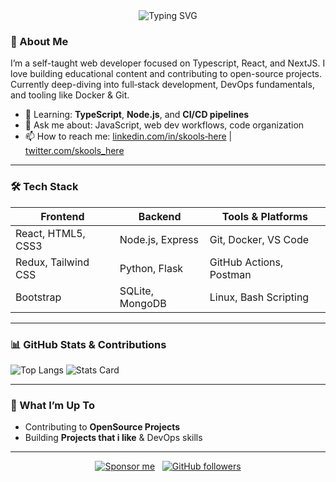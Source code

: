 <div align="center">
  <img src="https://readme-typing-svg.herokuapp.com?font=Roboto+Mono&size=30&pause=1000&color=FF6600&width=600&lines=Hi,+I'm+skools-here!;Aspiring+Web+Developer+%7C+JS+%26+Python+Enthusiast" alt="Typing SVG" />
</div>

### 👋 About Me
I’m a self-taught web developer focused on Typescript, React, and NextJS. I love building educational content and contributing to open-source projects. Currently deep-diving into full‑stack development, DevOps fundamentals, and tooling like Docker & Git.

- 🌱 Learning: **TypeScript**, **Node.js**, and **CI/CD pipelines**  
- 💬 Ask me about: JavaScript, web dev workflows, code organization  
- 📫 How to reach me: [linkedin.com/in/skools‑here](https://www.linkedin.com) | [twitter.com/skools_here](https://twitter.com)

---

### 🛠️ Tech Stack

| Frontend | Backend | Tools & Platforms |
|---------|---------|-------------------|
| React, HTML5, CSS3 | Node.js, Express | Git, Docker, VS Code |
| Redux, Tailwind CSS | Python, Flask | GitHub Actions, Postman |
| Bootstrap | SQLite, MongoDB | Linux, Bash Scripting |

---

### 📊 GitHub Stats & Contributions

![Top Langs](https://github-readme-stats.vercel.app/api/top-langs/?username=skools-here&layout=compact&theme=radical)
![Stats Card](https://github-readme-stats.vercel.app/api?username=skools-here&show_icons=true&theme=radical)

---

### 🔭 What I’m Up To

- Contributing to **OpenSource Projects**
- Building **Projects that i like**  & DevOps skills

---

<div align="center">
  <a href="https://github.com/skools-here/github-readme-sponsors"><img src="https://img.shields.io/badge/Sponsor%20me‑lightgrey?logo=github" alt="Sponsor me"/></a>
  &nbsp;
  <a href="https://github.com/skools-here"><img src="https://img.shields.io/github/followers/skools‑here?style=social" alt="GitHub followers"/></a>
</div>

